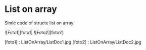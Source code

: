 # List on array

Simle code of structe list on array

![Foto1][foto1]
![Foto2][foto2]

[foto1] : ListOnArray/ListDoc1.jpg
[foto2] : ListOnArray/ListDoc2.jpg